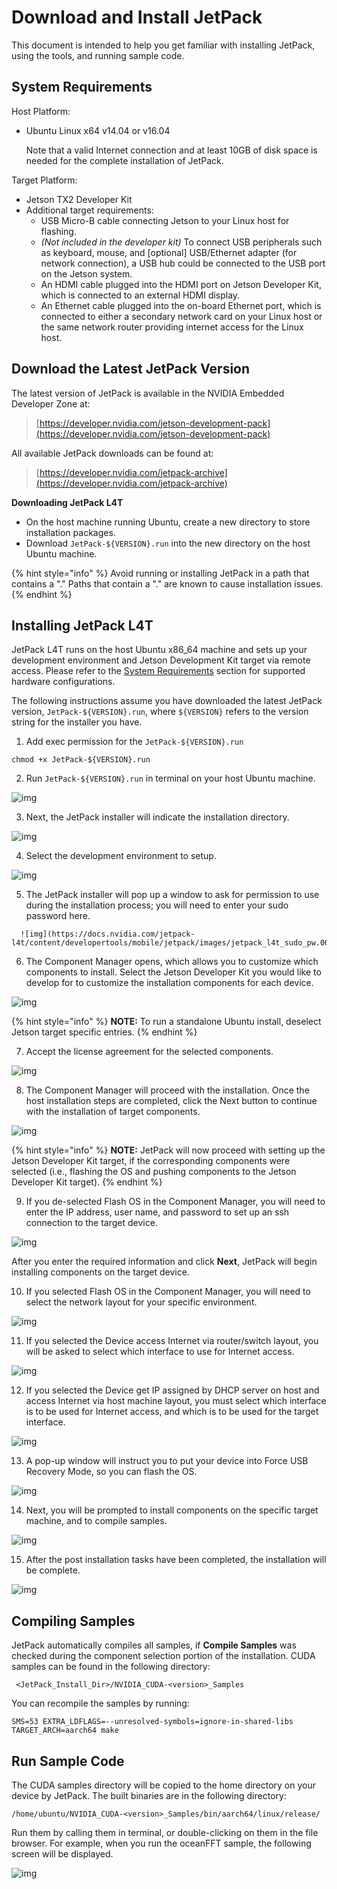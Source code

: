 # Download and Install JetPack

This document is intended to help you get familiar with installing JetPack, using the tools, and running sample code.

## System Requirements

Host Platform:

* Ubuntu Linux x64 v14.04 or v16.04

  Note that a valid Internet connection and at least 10GB of disk space is needed for the complete installation of JetPack.

Target Platform:

* Jetson TX2 Developer Kit
* Additional target requirements: 
  * USB Micro-B cable connecting Jetson to your Linux host for flashing.
  * _\(Not included in the developer kit\)_ To connect USB peripherals such as keyboard, mouse, and \[optional\] USB/Ethernet adapter \(for network connection\), a USB hub could be connected to the USB port on the Jetson system.
  * An HDMI cable plugged into the HDMI port on Jetson Developer Kit, which is connected to an external HDMI display.
  * An Ethernet cable plugged into the on-board Ethernet port, which is connected to either a secondary network card on your Linux host or the same network router providing internet access for the Linux host.

## Download the Latest JetPack Version

The latest version of JetPack is available in the NVIDIA Embedded Developer Zone at:

> [https://developer.nvidia.com/jetson-development-pack](https://developer.nvidia.com/jetson-development-pack)

All available JetPack downloads can be found at:

> [https://developer.nvidia.com/jetpack-archive](https://developer.nvidia.com/jetpack-archive)

**Downloading JetPack L4T**

* On the host machine running Ubuntu, create a new directory to store installation packages.
* Download `JetPack-${VERSION}.run` into the new directory on the host Ubuntu machine.

{% hint style="info" %}
Avoid running or installing JetPack in a path that contains a "." Paths that contain a "." are known to cause installation issues.
{% endhint %}

## Installing JetPack L4T

JetPack L4T runs on the host Ubuntu x86\_64 machine and sets up your development environment and Jetson Development Kit target via remote access. Please refer to the [System Requirements](https://docs.nvidia.com/jetpack-l4t/content/developertools/mobile/jetpack/l4t/3.2rc/jetpack_l4t_install.htm?tocpath=_____3#System_Requirements) section for supported hardware configurations.

The following instructions assume you have downloaded the latest JetPack version, `JetPack-${VERSION}.run`, where `${VERSION}` refers to the version string for the installer you have.

1.  Add exec permission for the `JetPack-${VERSION}.run`

```text
chmod +x JetPack-${VERSION}.run
```

2. Run `JetPack-${VERSION}.run` in terminal on your host Ubuntu machine.

![img](https://docs.nvidia.com/jetpack-l4t/content/developertools/mobile/jetpack/images/jetpack_l4t_install.006_600x441.png)

3. Next, the JetPack installer will indicate the installation directory.

![img](https://docs.nvidia.com/jetpack-l4t/content/developertools/mobile/jetpack/images/jetpack_l4t_directory.006_600x441.png)

4. Select the development environment to setup.

![img](https://docs.nvidia.com/jetpack-l4t/content/developertools/mobile/jetpack/images/jetpack_l4t_dev_environment_tx2_only.001_600x441.png)

5. The JetPack installer will pop up a window to ask for permission to use during the installation process; you will need to enter your sudo password here.

```text
  ![img](https://docs.nvidia.com/jetpack-l4t/content/developertools/mobile/jetpack/images/jetpack_l4t_sudo_pw.001_450x210.png)
```

6. The Component Manager opens, which allows you to customize which components to install. Select the Jetson Developer Kit you would like to develop for to customize the installation components for each device.

![img](https://docs.nvidia.com/jetpack-l4t/content/developertools/mobile/jetpack/images/jetpack_l4t_component_mgr.009_600x524.png)

{% hint style="info" %}
**NOTE:** To run a standalone Ubuntu install, deselect Jetson target specific entries.
{% endhint %}

7. Accept the license agreement for the selected components.

![img](https://docs.nvidia.com/jetpack-l4t/content/developertools/mobile/jetpack/images/jetpack_l4t_license.004_500x455.png)

8. The Component Manager will proceed with the installation. Once the host installation steps are completed, click the Next button to continue with the installation of target components.

![img](https://docs.nvidia.com/jetpack-l4t/content/developertools/mobile/jetpack/images/jetpack_l4t_begin_target_install.004_600x441.png)

{% hint style="info" %}
**NOTE:** JetPack will now proceed with setting up the Jetson Developer Kit target, if the corresponding components were selected \(i.e., flashing the OS and pushing components to the Jetson Developer Kit target\).
{% endhint %}

9. If you de-selected Flash OS in the Component Manager, you will need to enter the IP address, user name, and password to set up an ssh connection to the target device.

![img](https://docs.nvidia.com/jetpack-l4t/content/developertools/mobile/jetpack/images/jetpack_l4t_device_info.007_600x441.png)

After you enter the required information and click **Next**, JetPack will begin installing components on the target device.

10. If you selected Flash OS in the Component Manager, you will need to select the network layout for your specific environment.

![img](https://docs.nvidia.com/jetpack-l4t/content/developertools/mobile/jetpack/images/jetpack_l4t_network_layout.008_600x441.png)

11. If you selected the Device access Internet via router/switch layout, you will be asked to select which interface to use for Internet access.

![img](https://docs.nvidia.com/jetpack-l4t/content/developertools/mobile/jetpack/images/jetpack_l4t_network_interface.007_600x441.png)

12. If you selected the Device get IP assigned by DHCP server on host and access Internet via host machine layout, you must select which interface is to be used for Internet access, and which is to be used for the target interface.

![img](https://docs.nvidia.com/jetpack-l4t/content/developertools/mobile/jetpack/images/jetpack_l4t_network_selection.005_600x441.png)

13. A pop-up window will instruct you to put your device into Force USB Recovery Mode, so you can flash the OS.

![img](https://docs.nvidia.com/jetpack-l4t/content/developertools/mobile/jetpack/images/jetpack_l4t_force_recovery_mode.001_600x364.png)



14. Next, you will be prompted to install components on the specific target machine, and to compile samples.

![img](https://docs.nvidia.com/jetpack-l4t/content/developertools/mobile/jetpack/images/jetpack_l4t_install_complete.006_600x441.png)

15. After the post installation tasks have been completed, the installation will be complete.

![img](https://docs.nvidia.com/jetpack-l4t/content/developertools/mobile/jetpack/images/jetpack_l4t_post_install.007_600x441.png)

## Compiling Samples

JetPack automatically compiles all samples, if **Compile Samples** was checked during the component selection portion of the installation. CUDA samples can be found in the following directory:

```text
 <JetPack_Install_Dir>/NVIDIA_CUDA-<version>_Samples
```

You can recompile the samples by running:

```text
SMS=53 EXTRA_LDFLAGS=--unresolved-symbols=ignore-in-shared-libs TARGET_ARCH=aarch64 make
```

## Run Sample Code

The CUDA samples directory will be copied to the home directory on your device by JetPack. The built binaries are in the following directory:

```text
/home/ubuntu/NVIDIA_CUDA-<version>_Samples/bin/aarch64/linux/release/
```

Run them by calling them in terminal, or double-clicking on them in the file browser. For example, when you run the oceanFFT sample, the following screen will be displayed.

![img](https://docs.nvidia.com/jetpack-l4t/content/developertools/mobile/jetpack/images/jetpack_cuda_fft_ocean_simulation.001_500x527.png)

